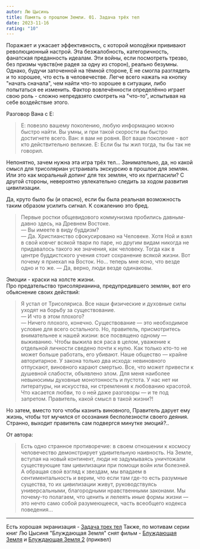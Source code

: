 ```yaml
---
autor: Лю Цысинь
title: Память о прошлом Земли. 01. Задача трёх тел
date: 2023-11-16
rating: "10"
---
```

Поражает и ужасает эффективность, с которой молодёжи прививают революционный настрой. Эта безжалобность, категоричность, фанатская преданность идеалам. Эти войны, если посмотреть трезво, без призмы чувств(не радея за одну из сторон), реально безумны. Однако, будучи заточенной на тёмной стороне, Е не смогла разглядеть и то хорошее, что есть в человечестве. Легче всего нажать на кнопку "начать сначала", чем найти что-то хорошее в ситуации, либо попытаться ее изменить. Фактор вовлечённости определённо играет свою роль - сложно непредвзято смотреть на "что-то", испытывая на себе воздействие этого.

Разговор Вана с Е:
>Е: повезло вашему поколению, любую информацию можно быстро найти. Вы умны, и при такой скорости вы быстро достигнете всего.
>Ван: я вам не ровня. Вот ваше поколение - вот кто действительно великие.
>Е: Если бы ты жил тогда, ты бы так не говорил.

Непонятно, зачем нужна эта игра трёх тел... Занимательно, да, но какой смысл для трисоляриан устраивать экскурсию в прошлое для землян. Или это как моральный допинг для тех землян, что их пригласили? С другой стороны, невероятно увлекательно следить за ходом развития цивилизации.

Да, круто было бы (и опасно), если бы была реальная возможность таким образом усилить сигнал. К сожалению это бред.

>Первые ростки общевидового коммунизма пробились давным-давно здесь, на Древнем Востоке.  
>— Вы имеете в виду буддизм?  
>— Да. Христианство сфокусировано на Человеке. Хотя Ной и взял в свой ковчег всякой твари по паре, но другим видам никогда не придавалось такого же значения, как человеку. Тогда как в центре буддистского учения стоит сохранение всякой жизни. Вот почему я приехал на Восток. Но... теперь мне ясно, что везде одно и то же. — Да, верно, люди везде одинаковы.

Эмоции - краски на холсте жизни.  
Про предательство трисолярианина, предупредившего землян, вот его обьяснение своих действий:
>Я устал от Трисоляриса. Все наши физические и духовные силы уходят на борьбу за существование.  
>— И что в этом плохого?  
>— Ничего плохого, конечно. Существование — это необходимое условие для всего остального. Но, правитель, присмотритесь внимательнее к нашей жизни: все посвящено одному — выживанию. Чтобы выжила вся раса в целом, уважение к отдельной личности сведено почти к нулю. Как только кто-то не может больше работать, его убивают. Наше общество — крайне авторитарное. У закона только два исхода: невиновного отпускают, виновного карают смертью. Все, что может привести к душевной слабости, объявлено злом. Для меня наиболее невыносимы духовные монотонность и пустота. У нас нет ни литературы, ни искусства, ни стремления к любованию красотой. Что касается любви, то о ней даже разговоры — и те под запретом. Правитель, какой смысл в такой жизни?!

Но затем, вместо того чтобы казнить виновного, Правитель дарует ему жизнь, чтобы тот мучился от осознания бесполезности своего деяния. Странно, выходит правитель сам подвергся минутке эмоций?..

От автора:  
>Есть одно странное противоречие: в своем отношении к космосу человечество демонстрирует удивительную наивность. На Земле, вступая на новый континент, люди не задумываясь уничтожали существующие там цивилизации при помощи войн или болезней. А обращая свой взгляд к звездам, мы впадаем в сентиментальность и верим, что если там где-то есть разумные существа, то их цивилизации живут, руководствуясь универсальными, благородными нравственными законами. Мы почему-то полагаем, что ценить и лелеять иные формы жизни — это нечто само собой разумеющееся, часть всеобщего кодекса поведения...

---

Есть хорошая экранизация - [Задача трех тел](Кино/Задача%20трех%20тел.md)
Также, по мотивам серии книг Лю Цысиня "Блуждающая Земля" снят фильм - [Блуждающая Земля](Кино/Блуждающая%20Земля.md) и [Блуждающая Земля 2](Кино/Блуждающая%20Земля%202.md) (приквел)